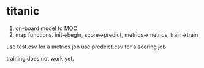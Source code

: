 # titanic


1. on-board model to MOC
2. map functions.  init->begin, score->predict, metrics->metrics, train->train

use test.csv for a metrics job
use predeict.csv for a scoring job

training does not work yet.


